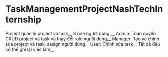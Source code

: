 # TaskManagementProjectNashTechInternship
Project quản lý project và task__
3 role người dùng:__
Admin: Toàn quyền CRUD project và task và thay đổi role người dùng__
Manager: Tạo và chỉnh sửa project và task, assign người dùng__
User: Chỉnh sửa task__
Tất cả đều có thể ghi lại việc làm__

